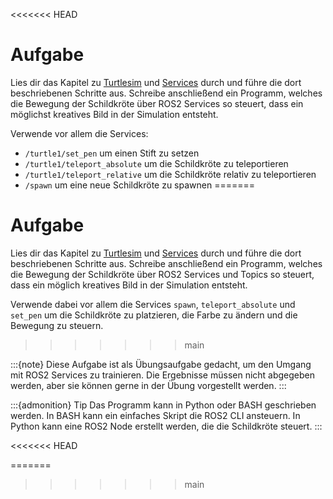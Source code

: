 <<<<<<< HEAD
# Aufgabe


Lies dir das Kapitel zu [Turtlesim](../topic/turtlesim.md) und [Services](beispiel.md) durch und führe die dort beschriebenen Schritte aus. Schreibe anschließend ein Programm, welches die Bewegung der Schildkröte über ROS2 Services so steuert, dass ein möglichst kreatives Bild in der Simulation entsteht.

Verwende vor allem die Services:

- `/turtle1/set_pen` um einen Stift zu setzen
- `/turtle1/teleport_absolute` um die Schildkröte zu teleportieren
- `/turtle1/teleport_relative` um die Schildkröte relativ zu teleportieren
- `/spawn` um eine neue Schildkröte zu spawnen
=======

# Aufgabe

Lies dir das Kapitel zu [Turtlesim](../topic/turtlesim.md) und [Services](beispiel.md) durch und führe die dort beschriebenen Schritte aus. Schreibe anschließend ein Programm, welches die Bewegung der Schildkröte über ROS2 Services und Topics so steuert, dass ein möglich kreatives Bild in der Simulation entsteht.

Verwende dabei vor allem die Services `spawn`, `teleport_absolute` und `set_pen` um die Schildkröte zu platzieren, die Farbe zu ändern und die Bewegung zu steuern.
>>>>>>> main

:::{note}
Diese Aufgabe ist als Übungsaufgabe gedacht, um den Umgang mit ROS2 Services zu trainieren. Die Ergebnisse müssen nicht abgegeben werden, aber sie können gerne in der Übung vorgestellt werden. 
:::

:::{admonition} Tip
Das Programm kann in Python oder BASH geschrieben werden. In BASH kann ein einfaches Skript die ROS2 CLI ansteuern. In Python kann eine ROS2 Node erstellt werden, die die Schildkröte steuert.
:::


<<<<<<< HEAD


=======
>>>>>>> main
